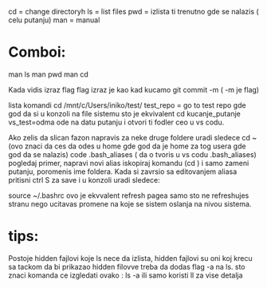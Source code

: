 

cd = change directoryh
ls = list files
pwd =  izlista ti trenutno gde se  nalazis   ( celu putanju)
man =  manual



<h1>Comboi:</h1>
man ls
man pwd
man cd

Kada vidis izraz flag flag izraz je kao kad kucamo git commit -m ( -m je flag)

lista komandi
cd /mnt/c/Users/iniko/test/
test_repo = go to test repo gde god da si u konzoli na  file sistemu sto je  ekvivalent cd kucanje_putanje
vs_test=odma ode na datu putanju i  otvori ti fodler ceo u vs codu.


Ako zelis da slican fazon napravis za neke druge foldere uradi sledece 
cd ~ (ovo znaci da  ces da odes u home gde  god da je home za tog usera gde god da se nalazis)
code .bash_aliases ( da o tvoris u vs codu .bash_aliases)
pogledaj primer, napravi novi alias iskopiraj  komandu (cd ) i samo zameni putanju, poromenis ime foldera.
Kada si zavrsio sa editovanjem  aliasa  pritisni ctrl S za save i u konzoli uradi sledece:

source ~/.bashrc       ovo je ekvvalent refresh pagea samo sto ne refreshujes stranu nego  ucitavas promene na koje se sistem oslanja na nivou sistema.




<h1>tips:</h1>

Postoje hidden fajlovi koje ls nece da izlista, hidden fajlovi su oni koj  krecu sa tackom
da bi prikazao hidden filovve treba da dodas flag -a na ls. 
sto znaci komanda ce izgledati ovako : ls -a
ili samo koristi ll za vise detalja